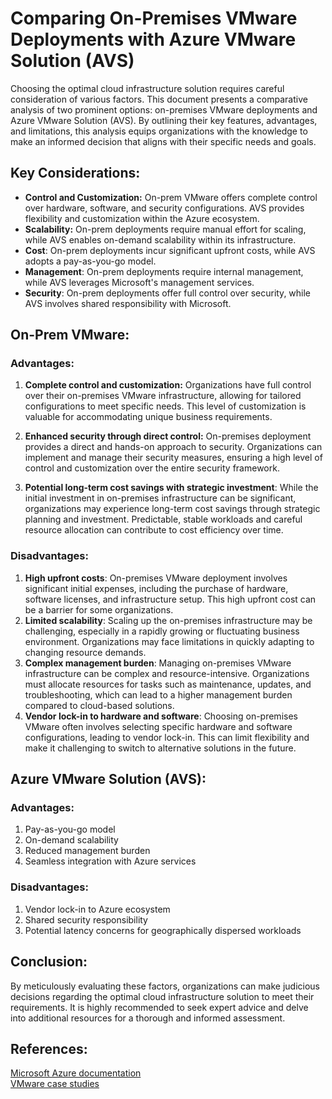 # Comparing On-Premises VMware Deployments with Azure VMware Solution (AVS)

Choosing the optimal cloud infrastructure solution requires careful consideration of various factors. This document presents a comparative analysis of two prominent options: on-premises VMware deployments and Azure VMware Solution (AVS). By outlining their key features, advantages, and limitations, this analysis equips organizations with the knowledge to make an informed decision that aligns with their specific needs and goals.

## Key Considerations:

* **Control and Customization:** On-prem VMware offers complete control over hardware, software, and security configurations. AVS provides flexibility and customization within the Azure ecosystem.
* **Scalability:** On-prem deployments require manual effort for scaling, while AVS enables on-demand scalability within its infrastructure.
* **Cost**: On-prem deployments incur significant upfront costs, while AVS adopts a pay-as-you-go model.
*  **Management**: On-prem deployments require internal management, while AVS leverages Microsoft's management services.
* **Security**: On-prem deployments offer full control over security, while AVS involves shared responsibility with Microsoft.

## On-Prem VMware:

### Advantages:

1. **Complete control and customization:** Organizations have full control over their on-premises VMware infrastructure, allowing for tailored configurations to meet specific needs. This level of customization is valuable for accommodating unique business requirements.

1. **Enhanced security through direct control:** On-premises deployment provides a direct and hands-on approach to security. Organizations can implement and manage their security measures, ensuring a high level of control and customization over the entire security framework.

1. **Potential long-term cost savings with strategic investment**: While the initial investment in on-premises infrastructure can be significant, organizations may experience long-term cost savings through strategic planning and investment. Predictable, stable workloads and careful resource allocation can contribute to cost efficiency over time.

### Disadvantages:

1. **High upfront costs**: On-premises VMware deployment involves significant initial expenses, including the purchase of hardware, software licenses, and infrastructure setup. This high upfront cost can be a barrier for some organizations.
1. **Limited scalability**: Scaling up the on-premises infrastructure may be challenging, especially in a rapidly growing or fluctuating business environment. Organizations may face limitations in quickly adapting to changing resource demands.
1. **Complex management burden**: Managing on-premises VMware infrastructure can be complex and resource-intensive. Organizations must allocate resources for tasks such as maintenance, updates, and troubleshooting, which can lead to a higher management burden compared to cloud-based solutions.
1. **Vendor lock-in to hardware and software**: Choosing on-premises VMware often involves selecting specific hardware and software configurations, leading to vendor lock-in. This can limit flexibility and make it challenging to switch to alternative solutions in the future.


## Azure VMware Solution (AVS):

### Advantages:

1. Pay-as-you-go model
1. On-demand scalability
1. Reduced management burden
1. Seamless integration with Azure services

### Disadvantages:

1. Vendor lock-in to Azure ecosystem
1. Shared security responsibility
1. Potential latency concerns for geographically dispersed workloads

## Conclusion:
By meticulously evaluating these factors, organizations can make judicious decisions regarding the optimal cloud infrastructure solution to meet their requirements. It is highly recommended to seek expert advice and delve into additional resources for a thorough and informed assessment.

## References:
[Microsoft Azure documentation](https://learn.microsoft.com/en-us/azure/azure-vmware/)<br>
[VMware case studies](https://learn.microsoft.com/en-us/azure/azure-vmware/)
